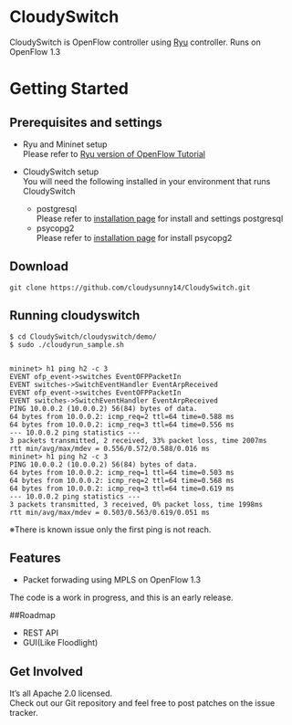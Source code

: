 CloudySwitch
============

CloudySwitch is OpenFlow controller using [Ryu](https://github.com/osrg/ryu) controller. Runs on OpenFlow 1.3

Getting Started
============

## Prerequisites and settings
* Ryu and Mininet setup  
Please refer to [Ryu version of OpenFlow Tutorial](https://github.com/osrg/ryu/wiki/OpenFlow_Tutorial)

* CloudySwitch setup  
You will need the following installed in your environment that runs CloudySwitch
  * postgresql  
Please refer to [installation page](http://www.postgresql.org/) for install and settings postgresql
  * psycopg2  
Please refer to [installation page](http://initd.org/psycopg/install/) for install psycopg2

## Download
    git clone https://github.com/cloudysunny14/CloudySwitch.git

## Running cloudyswitch

    $ cd CloudySwitch/cloudyswitch/demo/
    $ sudo ./cloudyrun_sample.sh


    mininet> h1 ping h2 -c 3
    EVENT ofp_event->switches EventOFPPacketIn
    EVENT switches->SwitchEventHandler EventArpReceived
    EVENT ofp_event->switches EventOFPPacketIn
    EVENT switches->SwitchEventHandler EventArpReceived
    PING 10.0.0.2 (10.0.0.2) 56(84) bytes of data.
    64 bytes from 10.0.0.2: icmp_req=2 ttl=64 time=0.588 ms
    64 bytes from 10.0.0.2: icmp_req=3 ttl=64 time=0.556 ms
    --- 10.0.0.2 ping statistics ---
    3 packets transmitted, 2 received, 33% packet loss, time 2007ms
    rtt min/avg/max/mdev = 0.556/0.572/0.588/0.016 ms
    mininet> h1 ping h2 -c 3
    PING 10.0.0.2 (10.0.0.2) 56(84) bytes of data.
    64 bytes from 10.0.0.2: icmp_req=1 ttl=64 time=0.503 ms
    64 bytes from 10.0.0.2: icmp_req=2 ttl=64 time=0.568 ms
    64 bytes from 10.0.0.2: icmp_req=3 ttl=64 time=0.619 ms
    --- 10.0.0.2 ping statistics ---
    3 packets transmitted, 3 received, 0% packet loss, time 1998ms
    rtt min/avg/max/mdev = 0.503/0.563/0.619/0.051 ms

※There is known issue only the first ping is not reach.

## Features
* Packet forwading using MPLS on OpenFlow 1.3

The code is a work in progress, and this is an early release.

##Roadmap
* REST API
* GUI(Like Floodlight)

## Get Involved
It’s all Apache 2.0 licensed.  
Check out our Git repository and feel free to post patches on the issue tracker.

